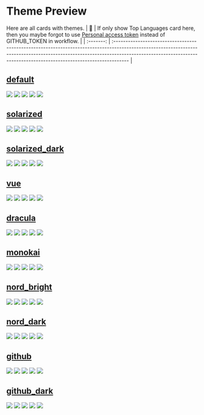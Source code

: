 
# Theme Preview

Here are all cards with themes.
| :bell: | If only show Top Languages card here, then you maybe forgot to use [Personal access token](https://docs.github.com/en/actions/configuring-and-managing-workflows/creating-and-storing-encrypted-secrets) instead of GITHUB_TOKEN in workflow. |
| :-------: | :------------------------------------------------------------------------------------------------------------------------------------------------------------------------------------------------------------------------------------------------ |

## [default](./default/README.md)
[![](https://raw.githubusercontent.com/kaito0228/kaito0228/master/profile-summary-card-output/default/0-profile-details.svg)](https://github.com/vn7n24fzkq/github-profile-summary-cards)
[![](https://raw.githubusercontent.com/kaito0228/kaito0228/master/profile-summary-card-output/default/1-repos-per-language.svg)](https://github.com/vn7n24fzkq/github-profile-summary-cards) [![](https://raw.githubusercontent.com/kaito0228/kaito0228/master/profile-summary-card-output/default/2-most-commit-language.svg)](https://github.com/vn7n24fzkq/github-profile-summary-cards)
[![](https://raw.githubusercontent.com/kaito0228/kaito0228/master/profile-summary-card-output/default/3-stats.svg)](https://github.com/vn7n24fzkq/github-profile-summary-cards) [![](https://raw.githubusercontent.com/kaito0228/kaito0228/master/profile-summary-card-output/default/4-productive-time.svg)](https://github.com/vn7n24fzkq/github-profile-summary-cards)
## [solarized](./solarized/README.md)
[![](https://raw.githubusercontent.com/kaito0228/kaito0228/master/profile-summary-card-output/solarized/0-profile-details.svg)](https://github.com/vn7n24fzkq/github-profile-summary-cards)
[![](https://raw.githubusercontent.com/kaito0228/kaito0228/master/profile-summary-card-output/solarized/1-repos-per-language.svg)](https://github.com/vn7n24fzkq/github-profile-summary-cards) [![](https://raw.githubusercontent.com/kaito0228/kaito0228/master/profile-summary-card-output/solarized/2-most-commit-language.svg)](https://github.com/vn7n24fzkq/github-profile-summary-cards)
[![](https://raw.githubusercontent.com/kaito0228/kaito0228/master/profile-summary-card-output/solarized/3-stats.svg)](https://github.com/vn7n24fzkq/github-profile-summary-cards) [![](https://raw.githubusercontent.com/kaito0228/kaito0228/master/profile-summary-card-output/solarized/4-productive-time.svg)](https://github.com/vn7n24fzkq/github-profile-summary-cards)
## [solarized_dark](./solarized_dark/README.md)
[![](https://raw.githubusercontent.com/kaito0228/kaito0228/master/profile-summary-card-output/solarized_dark/0-profile-details.svg)](https://github.com/vn7n24fzkq/github-profile-summary-cards)
[![](https://raw.githubusercontent.com/kaito0228/kaito0228/master/profile-summary-card-output/solarized_dark/1-repos-per-language.svg)](https://github.com/vn7n24fzkq/github-profile-summary-cards) [![](https://raw.githubusercontent.com/kaito0228/kaito0228/master/profile-summary-card-output/solarized_dark/2-most-commit-language.svg)](https://github.com/vn7n24fzkq/github-profile-summary-cards)
[![](https://raw.githubusercontent.com/kaito0228/kaito0228/master/profile-summary-card-output/solarized_dark/3-stats.svg)](https://github.com/vn7n24fzkq/github-profile-summary-cards) [![](https://raw.githubusercontent.com/kaito0228/kaito0228/master/profile-summary-card-output/solarized_dark/4-productive-time.svg)](https://github.com/vn7n24fzkq/github-profile-summary-cards)
## [vue](./vue/README.md)
[![](https://raw.githubusercontent.com/kaito0228/kaito0228/master/profile-summary-card-output/vue/0-profile-details.svg)](https://github.com/vn7n24fzkq/github-profile-summary-cards)
[![](https://raw.githubusercontent.com/kaito0228/kaito0228/master/profile-summary-card-output/vue/1-repos-per-language.svg)](https://github.com/vn7n24fzkq/github-profile-summary-cards) [![](https://raw.githubusercontent.com/kaito0228/kaito0228/master/profile-summary-card-output/vue/2-most-commit-language.svg)](https://github.com/vn7n24fzkq/github-profile-summary-cards)
[![](https://raw.githubusercontent.com/kaito0228/kaito0228/master/profile-summary-card-output/vue/3-stats.svg)](https://github.com/vn7n24fzkq/github-profile-summary-cards) [![](https://raw.githubusercontent.com/kaito0228/kaito0228/master/profile-summary-card-output/vue/4-productive-time.svg)](https://github.com/vn7n24fzkq/github-profile-summary-cards)
## [dracula](./dracula/README.md)
[![](https://raw.githubusercontent.com/kaito0228/kaito0228/master/profile-summary-card-output/dracula/0-profile-details.svg)](https://github.com/vn7n24fzkq/github-profile-summary-cards)
[![](https://raw.githubusercontent.com/kaito0228/kaito0228/master/profile-summary-card-output/dracula/1-repos-per-language.svg)](https://github.com/vn7n24fzkq/github-profile-summary-cards) [![](https://raw.githubusercontent.com/kaito0228/kaito0228/master/profile-summary-card-output/dracula/2-most-commit-language.svg)](https://github.com/vn7n24fzkq/github-profile-summary-cards)
[![](https://raw.githubusercontent.com/kaito0228/kaito0228/master/profile-summary-card-output/dracula/3-stats.svg)](https://github.com/vn7n24fzkq/github-profile-summary-cards) [![](https://raw.githubusercontent.com/kaito0228/kaito0228/master/profile-summary-card-output/dracula/4-productive-time.svg)](https://github.com/vn7n24fzkq/github-profile-summary-cards)
## [monokai](./monokai/README.md)
[![](https://raw.githubusercontent.com/kaito0228/kaito0228/master/profile-summary-card-output/monokai/0-profile-details.svg)](https://github.com/vn7n24fzkq/github-profile-summary-cards)
[![](https://raw.githubusercontent.com/kaito0228/kaito0228/master/profile-summary-card-output/monokai/1-repos-per-language.svg)](https://github.com/vn7n24fzkq/github-profile-summary-cards) [![](https://raw.githubusercontent.com/kaito0228/kaito0228/master/profile-summary-card-output/monokai/2-most-commit-language.svg)](https://github.com/vn7n24fzkq/github-profile-summary-cards)
[![](https://raw.githubusercontent.com/kaito0228/kaito0228/master/profile-summary-card-output/monokai/3-stats.svg)](https://github.com/vn7n24fzkq/github-profile-summary-cards) [![](https://raw.githubusercontent.com/kaito0228/kaito0228/master/profile-summary-card-output/monokai/4-productive-time.svg)](https://github.com/vn7n24fzkq/github-profile-summary-cards)
## [nord_bright](./nord_bright/README.md)
[![](https://raw.githubusercontent.com/kaito0228/kaito0228/master/profile-summary-card-output/nord_bright/0-profile-details.svg)](https://github.com/vn7n24fzkq/github-profile-summary-cards)
[![](https://raw.githubusercontent.com/kaito0228/kaito0228/master/profile-summary-card-output/nord_bright/1-repos-per-language.svg)](https://github.com/vn7n24fzkq/github-profile-summary-cards) [![](https://raw.githubusercontent.com/kaito0228/kaito0228/master/profile-summary-card-output/nord_bright/2-most-commit-language.svg)](https://github.com/vn7n24fzkq/github-profile-summary-cards)
[![](https://raw.githubusercontent.com/kaito0228/kaito0228/master/profile-summary-card-output/nord_bright/3-stats.svg)](https://github.com/vn7n24fzkq/github-profile-summary-cards) [![](https://raw.githubusercontent.com/kaito0228/kaito0228/master/profile-summary-card-output/nord_bright/4-productive-time.svg)](https://github.com/vn7n24fzkq/github-profile-summary-cards)
## [nord_dark](./nord_dark/README.md)
[![](https://raw.githubusercontent.com/kaito0228/kaito0228/master/profile-summary-card-output/nord_dark/0-profile-details.svg)](https://github.com/vn7n24fzkq/github-profile-summary-cards)
[![](https://raw.githubusercontent.com/kaito0228/kaito0228/master/profile-summary-card-output/nord_dark/1-repos-per-language.svg)](https://github.com/vn7n24fzkq/github-profile-summary-cards) [![](https://raw.githubusercontent.com/kaito0228/kaito0228/master/profile-summary-card-output/nord_dark/2-most-commit-language.svg)](https://github.com/vn7n24fzkq/github-profile-summary-cards)
[![](https://raw.githubusercontent.com/kaito0228/kaito0228/master/profile-summary-card-output/nord_dark/3-stats.svg)](https://github.com/vn7n24fzkq/github-profile-summary-cards) [![](https://raw.githubusercontent.com/kaito0228/kaito0228/master/profile-summary-card-output/nord_dark/4-productive-time.svg)](https://github.com/vn7n24fzkq/github-profile-summary-cards)
## [github](./github/README.md)
[![](https://raw.githubusercontent.com/kaito0228/kaito0228/master/profile-summary-card-output/github/0-profile-details.svg)](https://github.com/vn7n24fzkq/github-profile-summary-cards)
[![](https://raw.githubusercontent.com/kaito0228/kaito0228/master/profile-summary-card-output/github/1-repos-per-language.svg)](https://github.com/vn7n24fzkq/github-profile-summary-cards) [![](https://raw.githubusercontent.com/kaito0228/kaito0228/master/profile-summary-card-output/github/2-most-commit-language.svg)](https://github.com/vn7n24fzkq/github-profile-summary-cards)
[![](https://raw.githubusercontent.com/kaito0228/kaito0228/master/profile-summary-card-output/github/3-stats.svg)](https://github.com/vn7n24fzkq/github-profile-summary-cards) [![](https://raw.githubusercontent.com/kaito0228/kaito0228/master/profile-summary-card-output/github/4-productive-time.svg)](https://github.com/vn7n24fzkq/github-profile-summary-cards)
## [github_dark](./github_dark/README.md)
[![](https://raw.githubusercontent.com/kaito0228/kaito0228/master/profile-summary-card-output/github_dark/0-profile-details.svg)](https://github.com/vn7n24fzkq/github-profile-summary-cards)
[![](https://raw.githubusercontent.com/kaito0228/kaito0228/master/profile-summary-card-output/github_dark/1-repos-per-language.svg)](https://github.com/vn7n24fzkq/github-profile-summary-cards) [![](https://raw.githubusercontent.com/kaito0228/kaito0228/master/profile-summary-card-output/github_dark/2-most-commit-language.svg)](https://github.com/vn7n24fzkq/github-profile-summary-cards)
[![](https://raw.githubusercontent.com/kaito0228/kaito0228/master/profile-summary-card-output/github_dark/3-stats.svg)](https://github.com/vn7n24fzkq/github-profile-summary-cards) [![](https://raw.githubusercontent.com/kaito0228/kaito0228/master/profile-summary-card-output/github_dark/4-productive-time.svg)](https://github.com/vn7n24fzkq/github-profile-summary-cards)
